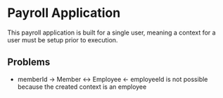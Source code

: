 # Payroll Application

This payroll application is built for a single user, meaning a context
for a user must be setup prior to execution.

## Problems
- memberId -> Member <-> Employee <- employeeId
  is not possible because the created context is an employee
